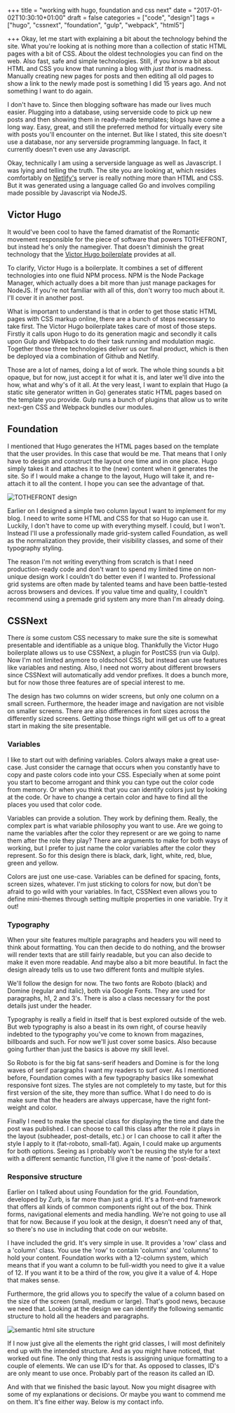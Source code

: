 +++
title = "working with hugo, foundation and css next"
date = "2017-01-02T10:30:10+01:00"
draft = false
categories = ["code", "design"]
tags = ["hugo", "cssnext", "foundation", "gulp", "webpack", "html5"]

+++
Okay, let me start with explaining a bit about the technology behind the site. What you're looking at is nothing more than a collection of static HTML pages with a bit of CSS. About the oldest technologies you can find on the web. Also fast, safe and simple technologies. Still, if you know a bit about HTML and CSS you know that running a blog with <em>just that</em> is madness. Manually creating new pages for posts and then editing all old pages to show a link to the newly made post is something I did 15 years ago. And not something I want to do again.

I don't have to. Since then blogging software has made our lives much easier. Plugging into a database, using serverside code to pick up new posts and then showing them in ready-made templates; blogs have come a long way. Easy, great, and still the preferred method for virtually every site with posts you'll encounter on the internet. But like I stated, this site doesn't use a database, nor any serverside programming language. In fact, it currently doesn't even use any Javascript.

Okay, technically I am using a serverside language as well as Javascript. I was lying and telling the truth. The site you are looking at, which resides comfortably on <a href="https://netlify.com">Netlify's</a> server is really nothing more than HTML and CSS. But it was generated using a language called Go and involves compiling made possible by Javascript via NodeJS. 

## Victor Hugo
It would've been cool to have the famed dramatist of the Romantic movement responsible for the piece of software that powers TOTHEFRONT, but instead he's only the namegiver. That doesn't diminish the great technology that the <a href="https://github.com/netlify/victor-hugo">Victor Hugo boilerplate</a> provides at all.

To clarify, Victor Hugo is a boilerplate. It combines a set of different technologies into one fluid NPM process. NPM is the Node Package Manager, which actually does a bit more than just manage packages for NodeJS. If you're not familiar with all of this, don't worry too much about it. I'll cover it in another post. 

What is important to understand is that in order to get those static HTML pages with CSS markup online, there are a bunch of steps necessary to take first. The Victor Hugo boilerplate takes care of most of those steps. Firstly it calls upon Hugo to do its generation magic and secondly it calls upon Gulp and Webpack to do their task running and modulation magic. Together those three technologies deliver us our final product, which is then be deployed via a combination of Github and Netlify.

Those are a lot of names, doing a lot of work. The whole thing sounds a bit opaque, but for now, just accept it for what it is, and later we'll dive into the how, what and why's of it all. At the very least, I want to explain that Hugo (a static site generator written in Go) generates static HTML pages based on the template you provide. Gulp runs a bunch of plugins that allow us to write next-gen CSS and Webpack bundles our modules.

## Foundation
I mentioned that Hugo generates the HTML pages based on the template that the user provides. In this case that would be me. That means that I only have to design and construct the layout one time and in one place. Hugo simply takes it and attaches it to the (new) content when it generates the site. So if I would make a change to the layout, Hugo will take it, and re-attach it to all the content. I hope you can see the advantage of that.

<img src="/img/tothefront-design.jpg" alt="TOTHEFRONT design">

Earlier on I designed a simple two column layout I want to implement for my blog. I need to write some HTML and CSS for that so Hugo can use it. Luckily, I don't have to come up with everything myself. I could, but I won't. Instead I'll use a professionally made grid-system called Foundation, as well as the normalization they provide, their visibility classes, and some of their typography styling.

The reason I'm not writing everything from scratch is that I need production-ready code and don't want to spend my limited time on non-unique design work I couldn't do better even if I wanted to. Professional grid systems are often made by talented teams and have been battle-tested across browsers and devices. If you value time and quality, I couldn't recommend using a premade grid system any more than I'm already doing.

## CSSNext
There <i>is</i> some custom CSS necessary to make sure the site is somewhat presentable and identifiable as a unique blog. Thankfully the Victor Hugo boilerplate allows us to use CSSNext, a plugin for PostCSS (run via Gulp). Now I'm not limited anymore to oldschool CSS, but instead can use features like variables and nesting. Also, I need not worry about different browsers since CSSNext will automatically add vendor prefixes. It does a bunch more, but for now those three features are of special interest to me.

The design has two columns on wider screens, but only one column on a small screen. Furthermore, the header image and navigation are not visible on smaller screens. There are also differences in font sizes across the differently sized screens. Getting those things right will get us off to a great start in making the site presentable.

### Variables
I like to start out with defining variables. Colors always make a great use-case. Just consider the carnage that occurs when you constantly have to copy and paste colors code into your CSS. Especially when at some point you start to become arrogant and think you can type out the color code from memory. Or when you think that you can identify colors just by looking at the code. Or have to change a certain color and have to find all the places you used that color code.

Variables can provide a solution. They work by defining them. Really, the complex part is what variable philosophy you want to use. Are we going to name the variables after the color they represent or are we going to name them after the role they play? There are arguments to make for both ways of working, but I prefer to just name the color variables after the color they represent. So for this design there is black, dark, light, white, red, blue, green and yellow.

Colors are just one use-case. Variables can be defined for spacing, fonts, screen sizes, whatever. I'm just sticking to colors for now, but don't be afraid to go wild with your variables. In fact, CSSNext even allows you to define mini-themes through setting multiple properties in one variable. Try it out!

### Typography
When your site features multiple paragraphs and headers you will need to think about formatting. You can then decide to do nothing, and the browser will render texts that are still fairly readable, but you can also decide to make it even more readable. And maybe also a bit more beautiful. In fact the design already tells us to use two different fonts and multiple styles.

We'll follow the design for now. The two fonts are Roboto (black) and Domine (regular and italic), both via Google Fonts. They are used for paragraphs, h1, 2 and 3's. There is also a class necessary for the post details just under the header.

Typography is really a field in itself that is best explored outside of the web. But web typography is also a beast in its own right, of course heavily indebted to the typography you've come to known from magazines, billboards and such. For now we'll just cover some basics. Also because going further than just the basics is above my skill level.

So Roboto is for the big fat sans-serif headers and Domine is for the long waves of serif paragraphs I want my readers to surf over. As I mentioned before, Foundation comes with a few typography basics like somewhat responsive font sizes. The styles are not completely to my taste, but for this first version of the site, they more than suffice. What I do need to do is make sure that the headers are always uppercase, have the right font-weight and color.

Finally I need to make the special class for displaying the time and date the post was published. I can choose to call this class after the role it plays in the layout (subheader, post-details, etc.) or I can choose to call it after the style I apply to it (fat-roboto, small-fat). Again, I could make up arguments for both options. Seeing as I probably won't be reusing the style for a text with a different semantic function, I'll give it the name of 'post-details'.

### Responsive structure
Earlier on I talked about using Foundation for the grid. Foundation, developed by Zurb, is far more than just a grid. It's a front-end framework that offers all kinds of common components right out of the box. Think forms, navigational elements and media handling. We're not going to use all that for now. Because if you look at the design, it doesn't need any of that, so there's no use in including that code on our website.

I have included the grid. It's very simple in use. It provides a 'row' class and a 'column' class. You use the 'row' to contain 'columns' and 'columns' to hold your content. Foundation works with a 12-column system, which means that if you want a column to be full-width you need to give it a value of 12. If you want it to be a third of the row, you give it a value of 4. Hope that makes sense. 

Furthermore, the grid allows you to specify the value of a column based on the size of the screen (small, medium or large). That's good news, because we need that. Looking at the design we can identify the following semantic structure to hold all the headers and paragraphs.

<img src="/img/semantic-html-structure.png" alt="semantic html site structure">

If I now just give all the elements the right grid classes, I will most definitely end up with the intended structure. And as you might have noticed, that worked out fine. The only thing that rests is assigning unique formatting to a couple of elements. We can use ID's for that. As opposed to classes, ID's are only meant to use once. Probably part of the reason its called an ID.




And with that we finished the basic layout. Now you might disagree with some of my explanations or decisions. Or maybe you want to commend me on them. It's fine either way. Below is my contact info.